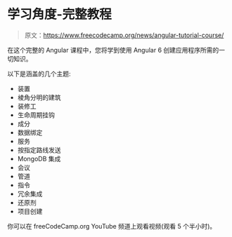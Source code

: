 # 学习角度-完整教程

> 原文：<https://www.freecodecamp.org/news/angular-tutorial-course/>

在这个完整的 Angular 课程中，您将学到使用 Angular 6 创建应用程序所需的一切知识。

以下是涵盖的几个主题:

*   装置
*   棱角分明的建筑
*   装修工
*   生命周期挂钩
*   成分
*   数据绑定
*   服务
*   按指定路线发送
*   MongoDB 集成
*   会议
*   管道
*   指令
*   冗余集成
*   还原剂
*   项目创建

你可以在 freeCodeCamp.org YouTube 频道上观看视频(观看 5 个半小时)。‌